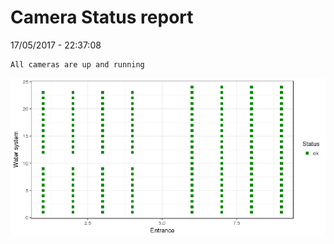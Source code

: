 Camera Status report
================
17/05/2017 - 22:37:08

    All cameras are up and running

![](camreport_files/figure-markdown_github/unnamed-chunk-2-1.png)
